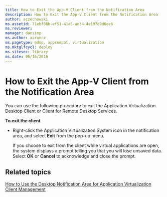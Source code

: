 ```yaml
---
title: How to Exit the App-V Client from the Notification Area
description: How to Exit the App-V Client from the Notification Area
author: aczechowski
ms.assetid: 71ebf88b-ef51-41a5-ae34-4e197d9d6ee6
ms.reviewer: 
manager: dansimp
ms.author: aaroncz
ms.pagetype: mdop, appcompat, virtualization
ms.mktglfcycl: deploy
ms.sitesec: library
ms.date: 06/16/2016
---
```



# How to Exit the App-V Client from the Notification Area


You can use the following procedure to exit the Application Virtualization Desktop Client or Client for Remote Desktop Services.

**To exit the client**

-   Right-click the Application Virtualization System icon in the notification area, and select **Exit** from the pop-up menu.

    If you choose to exit from the client while virtual applications are open, the system displays a prompt telling you that you will lose unsaved data. Select **OK** or **Cancel** to acknowledge and close the prompt.

## Related topics


[How to Use the Desktop Notification Area for Application Virtualization Client Management](how-to-use-the-desktop-notification-area-for-application-virtualization-client-management.md)

 

 






